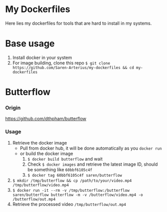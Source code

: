 # My Dockerfiles
Here lies my dockerfiles for tools that are hard to install in my systems.
# Base usage
1. Install docker in your system
2. For image building, clone this repo `$ git clone https://github.com/Saren-Arterius/my-dockerfiles && cd my-dockerfiles`
# Butterflow
### Origin
https://github.com/dthpham/butterflow
### Usage
1. Retrieve the docker image
    - Pull from docker hub, it will be done automatically as you `docker run`
    - or build the docker image
        1. `$ docker build butterflow` and wait
        2. Check `$ docker images` and retrieve the latest image ID, should be something like `60bbf6105c4f`
        3. `$ docker tag 60bbf6105c4f saren/butterflow`
2. `$ mkdir /tmp/butterflow && cp /path/to/your/video.mp4 /tmp/butterflow/video.mp4`
3. `$ docker run -it --rm -v /tmp/butterflow:/butterflow saren/butterflow butterflow -m -v /butterflow/video.mp4 -o /butterflow/out.mp4`
4. Retrieve the processed video `/tmp/butterflow/out.mp4`
